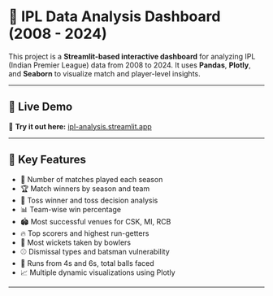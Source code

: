 # 🏏 IPL Data Analysis Dashboard (2008 - 2024)

This project is a **Streamlit-based interactive dashboard** for analyzing IPL (Indian Premier League) data from 2008 to 2024. It uses **Pandas**, **Plotly**, and **Seaborn** to visualize match and player-level insights.

---
## 🚀 Live Demo

🎯 **Try it out here:** [ipl-analysis.streamlit.app](https://ipl-analysis.streamlit.app/)

---
## 📌 Key Features

- 📅 Number of matches played each season  
- 🏆 Match winners by season and team  
- 🎯 Toss winner and toss decision analysis  
- 📊 Team-wise win percentage  
- 🏟️ Most successful venues for CSK, MI, RCB  
- 🔥 Top scorers and highest run-getters  
- 🎯 Most wickets taken by bowlers  
- ⚾ Dismissal types and batsman vulnerability  
- 🚀 Runs from 4s and 6s, total balls faced  
- 📈 Multiple dynamic visualizations using Plotly

---
